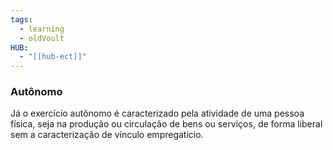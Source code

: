```yaml
---
tags:
  - learning
  - oldVoult
HUB:
  - "[[hub-ect]]"
---
```

### Autônomo
Já o exercício autônomo é caracterizado pela atividade de uma pessoa física, seja na produção ou circulação de bens ou serviços, de forma liberal sem a caracterização de vínculo empregatício.